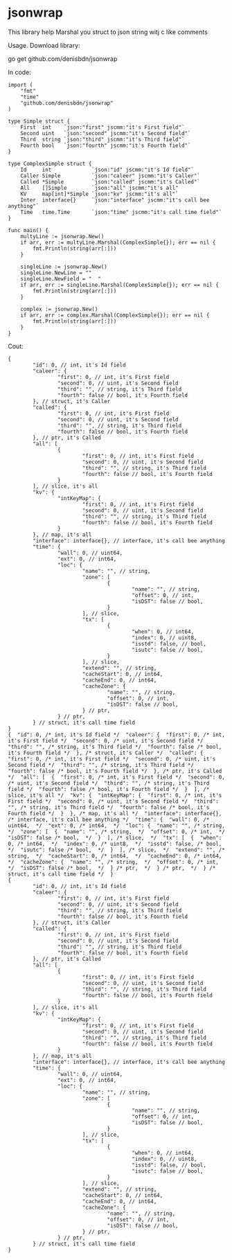 # jsonwrap

This library help Marshal you struct to json string witj c like comments

Usage.
Download library:

go get github.com/denisbdn/jsonwrap

In code:

	import (
		"fmt"
		"time"
		"github.com/denisbdn/jsonwrap"
	)

	type Simple struct {
		First  int    `json:"first" jscmm:"it's First field"`
		Second uint   `json:"second" jscmm:"it's Second field"`
		Third  string `json:"third" jscmm:"it's Third field"`
		Fourth bool   `json:"fourth" jscmm:"it's Fourth field"`
	}

	type ComplexSimple struct {
		Id     int             `json:"id" jscmm:"it's Id field"`
		Caller Simple          `json:"caleer" jscmm:"it's Caller"`
		Called *Simple         `json:"called" jscmm:"it's Called"`
		All    []Simple        `json:"all" jscmm:"it's all"
		KV     map[int]*Simple `json:"kv" jscmm:"it's all"`
		Inter  interface{}     `json:"interface" jscmm:"it's call bee anything"`
		Time   time.Time       `json:"time" jscmm:"it's call time field"`
	}

	func main() {
		multyLine := jsonwrap.New()
		if arr, err := multyLine.Marshal(ComplexSimple{}); err == nil {
			fmt.Println(string(arr[:]))
		}

		singleLine := jsonwrap.New()
		singleLine.NewLine = ""
		singleLine.NewField = "  "
		if arr, err := singleLine.Marshal(ComplexSimple{}); err == nil {
			fmt.Println(string(arr[:]))
		}

		complex := jsonwrap.New()
		if arr, err := complex.Marshal(ComplexSimple{}); err == nil {
			fmt.Println(string(arr[:]))
		}
	}

Cout:

	{
			"id": 0, // int, it's Id field 
			"caleer": {
					"first": 0, // int, it's First field 
					"second": 0, // uint, it's Second field 
					"third": "", // string, it's Third field 
					"fourth": false // bool, it's Fourth field 
			}, // struct, it's Caller 
			"called": {
					"first": 0, // int, it's First field 
					"second": 0, // uint, it's Second field 
					"third": "", // string, it's Third field 
					"fourth": false // bool, it's Fourth field 
			}, // ptr, it's Called 
			"all": [
					{
							"first": 0, // int, it's First field 
							"second": 0, // uint, it's Second field 
							"third": "", // string, it's Third field 
							"fourth": false // bool, it's Fourth field 
					}
			], // slice, it's all 
			"kv": {
					"intKeyMap": {
							"first": 0, // int, it's First field 
							"second": 0, // uint, it's Second field 
							"third": "", // string, it's Third field 
							"fourth": false // bool, it's Fourth field 
					}
			}, // map, it's all 
			"interface": interface{}, // interface, it's call bee anything 
			"time": {
					"wall": 0, // uint64,  
					"ext": 0, // int64,  
					"loc": {
							"name": "", // string,  
							"zone": [
									{
											"name": "", // string,  
											"offset": 0, // int,  
											"isDST": false // bool,  
									}
							], // slice,  
							"tx": [
									{
											"when": 0, // int64,  
											"index": 0, // uint8,  
											"isstd": false, // bool,  
											"isutc": false // bool,  
									}
							], // slice,  
							"extend": "", // string,  
							"cacheStart": 0, // int64,  
							"cacheEnd": 0, // int64,  
							"cacheZone": {
									"name": "", // string,  
									"offset": 0, // int,  
									"isDST": false // bool,  
							} // ptr,  
					} // ptr,  
			} // struct, it's call time field 
	}
	{  "id": 0, /* int, it's Id field */  "caleer": {  "first": 0, /* int, it's First field */  "second": 0, /* uint, it's Second field */  "third": "", /* string, it's Third field */  "fourth": false /* bool, it's Fourth field */  }, /* struct, it's Caller */  "called": {  "first": 0, /* int, it's First field */  "second": 0, /* uint, it's Second field */  "third": "", /* string, it's Third field */  "fourth": false /* bool, it's Fourth field */  }, /* ptr, it's Called */  "all": [  {  "first": 0, /* int, it's First field */  "second": 0, /* uint, it's Second field */  "third": "", /* string, it's Third field */  "fourth": false /* bool, it's Fourth field */  }  ], /* slice, it's all */  "kv": {  "intKeyMap": {  "first": 0, /* int, it's First field */  "second": 0, /* uint, it's Second field */  "third": "", /* string, it's Third field */  "fourth": false /* bool, it's Fourth field */  }  }, /* map, it's all */  "interface": interface{}, /* interface, it's call bee anything */  "time": {  "wall": 0, /* uint64,  */  "ext": 0, /* int64,  */  "loc": {  "name": "", /* string,  */  "zone": [  {  "name": "", /* string,  */  "offset": 0, /* int,  */  "isDST": false /* bool,  */  }  ], /* slice,  */  "tx": [  {  "when": 0, /* int64,  */  "index": 0, /* uint8,  */  "isstd": false, /* bool,  */  "isutc": false /* bool,  */  }  ], /* slice,  */  "extend": "", /* string,  */  "cacheStart": 0, /* int64,  */  "cacheEnd": 0, /* int64,  */  "cacheZone": {  "name": "", /* string,  */  "offset": 0, /* int,  */  "isDST": false /* bool,  */  } /* ptr,  */  } /* ptr,  */  } /* struct, it's call time field */  }
	{
			"id": 0, // int, it's Id field 
			"caleer": {
					"first": 0, // int, it's First field 
					"second": 0, // uint, it's Second field 
					"third": "", // string, it's Third field 
					"fourth": false // bool, it's Fourth field 
			}, // struct, it's Caller 
			"called": {
					"first": 0, // int, it's First field 
					"second": 0, // uint, it's Second field 
					"third": "", // string, it's Third field 
					"fourth": false // bool, it's Fourth field 
			}, // ptr, it's Called 
			"all": [
					{
							"first": 0, // int, it's First field 
							"second": 0, // uint, it's Second field 
							"third": "", // string, it's Third field 
							"fourth": false // bool, it's Fourth field 
					}
			], // slice, it's all 
			"kv": {
					"intKeyMap": {
							"first": 0, // int, it's First field 
							"second": 0, // uint, it's Second field 
							"third": "", // string, it's Third field 
							"fourth": false // bool, it's Fourth field 
					}
			}, // map, it's all 
			"interface": interface{}, // interface, it's call bee anything 
			"time": {
					"wall": 0, // uint64,  
					"ext": 0, // int64,  
					"loc": {
							"name": "", // string,  
							"zone": [
									{
											"name": "", // string,  
											"offset": 0, // int,  
											"isDST": false // bool,  
									}
							], // slice,  
							"tx": [
									{
											"when": 0, // int64,  
											"index": 0, // uint8,  
											"isstd": false, // bool,  
											"isutc": false // bool,  
									}
							], // slice,  
							"extend": "", // string,  
							"cacheStart": 0, // int64,  
							"cacheEnd": 0, // int64,  
							"cacheZone": {
									"name": "", // string,  
									"offset": 0, // int,  
									"isDST": false // bool,  
							} // ptr,  
					} // ptr,  
			} // struct, it's call time field 
	}
